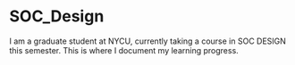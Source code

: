 # SOC_Design
I am a graduate student at NYCU, currently taking a course in SOC DESIGN this semester. This is where I document my learning progress.
